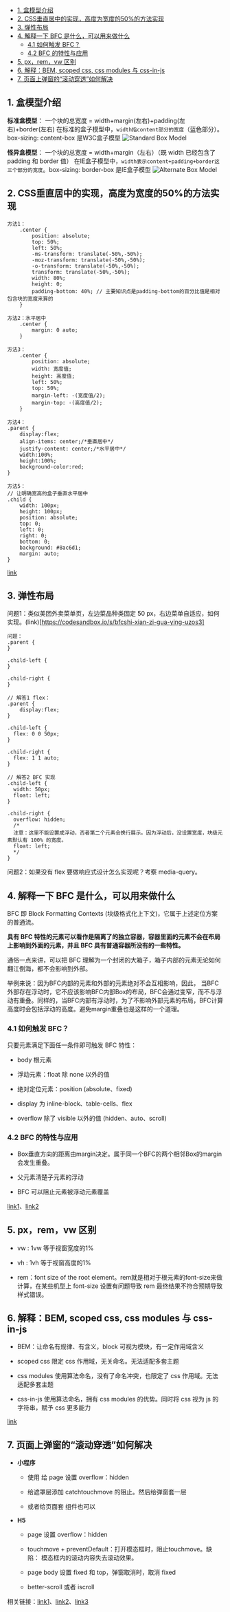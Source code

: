 - [1. 盒模型介绍](#1-盒模型介绍)
- [2. CSS垂直居中的实现，高度为宽度的50%的方法实现](#2-css垂直居中的实现高度为宽度的50的方法实现)
- [3. 弹性布局](#3-弹性布局)
- [4. 解释一下 BFC 是什么，可以用来做什么](#4-解释一下-bfc-是什么可以用来做什么)
  - [4.1 如何触发 BFC？](#41-如何触发-bfc)
  - [4.2 BFC 的特性与应用](#42-bfc-的特性与应用)
- [5. px，rem，vw 区别](#5-pxremvw-区别)
- [6. 解释：BEM, scoped css, css modules 与 css-in-js](#6-解释bem-scoped-css-css-modules-与-css-in-js)
- [7. 页面上弹窗的“滚动穿透”如何解决](#7-页面上弹窗的滚动穿透如何解决)


## 1. 盒模型介绍
**标准盒模型**： 一个块的总宽度 = width+margin(左右)+padding(左右)+border(左右)
在标准的盒子模型中，`width指content部分的宽度`（蓝色部分）。box-sizing: content-box 是W3C盒子模型
![Standard Box Model](https://github.com/Dragon-Rider/eragon.github.io/raw/main/imgs/PI-Summary/css_standard_box_model.png "Standard Box Model")


**怪异盒模型**： 一个块的总宽度 = width+margin（左右）（既 width 已经包含了 padding 和 border 值）
在IE盒子模型中，`width表示content+padding+border这三个部分的宽度`。box-sizing: border-box 是IE盒子模型
![Alternate Box Model](https://github.com/Dragon-Rider/eragon.github.io/raw/main/imgs/PI-Summary/css_alternate_box_model.png "Alternate Box Model")

## 2. CSS垂直居中的实现，高度为宽度的50%的方法实现
```
方法1：
    .center {
        position: absolute;
        top: 50%;
        left: 50%;
        -ms-transform: translate(-50%,-50%);
        -moz-transform: translate(-50%,-50%);
        -o-transform: translate(-50%,-50%);
        transform: translate(-50%,-50%);
        width: 80%;
        height: 0;
        padding-bottom: 40%; // 主要知识点是padding-bottom的百分比值是相对包含块的宽度来算的
    }

方法2：水平居中
    .center {
        margin: 0 auto;
    }

方法3：
    .center {
        position: absolute;
        width: 宽度值;
        height: 高度值;
        left: 50%;
        top: 50%;
        margin-left: -(宽度值/2);
        margin-top: -(高度值/2);
    }

方法4：
.parent {
    display:flex;
    align-items: center;/*垂直居中*/
    justify-content: center;/*水平居中*/
    width:100%;
    height:100%;
    background-color:red;
}

方法5：
// 让明确宽高的盒子垂直水平居中
.child {
    width: 100px;
    height: 100px;
    position: absolute;
    top: 0;
    left: 0;
    right: 0;
    bottom: 0;
    background: #8ac6d1;
    margin: auto;
}
```
[link](https://www.cnblogs.com/echolun/p/11353627.html)

## 3. 弹性布局
问题1：类似美团外卖菜单页，左边菜品种类固定 50 px，右边菜单自适应，如何实现。(link)[https://codesandbox.io/s/bfcshi-xian-zi-gua-ying-uzos3]
```
问题：
.parent {
}

.child-left {
}

.child-right {
}

// 解答1 flex：
.parent {
    display:flex;
}

.child-left {
  flex: 0 0 50px;
}

.child-right {
  flex: 1 1 auto;
}

// 解答2 BFC 实现
.child-left {
  width: 50px;
  float: left;
}

.child-right {
  overflow: hidden;
  /*
  注意：这里不能设置成浮动，否者第二个元素会换行展示。因为浮动后，没设置宽度，块级元素默认有 100% 的宽度。
  float: left;
  */
}
```

问题2：如果没有 flex 要做响应式设计怎么实现呢？考察 media-query。

## 4. 解释一下 BFC 是什么，可以用来做什么
BFC 即 Block Formatting Contexts (块级格式化上下文)，它属于上述定位方案的普通流。

**具有 BFC 特性的元素可以看作是隔离了的独立容器，容器里面的元素不会在布局上影响到外面的元素，并且 BFC 具有普通容器所没有的一些特性。**

通俗一点来讲，可以把 BFC 理解为一个封闭的大箱子，箱子内部的元素无论如何翻江倒海，都不会影响到外部。

举例来说：因为BFC内部的元素和外部的元素绝对不会互相影响，因此， 当BFC外部存在浮动时，它不应该影响BFC内部Box的布局，BFC会通过变窄，而不与浮动有重叠。同样的，当BFC内部有浮动时，为了不影响外部元素的布局，BFC计算高度时会包括浮动的高度。避免margin重叠也是这样的一个道理。

### 4.1 如何触发 BFC？
只要元素满足下面任一条件即可触发 BFC 特性：

- body 根元素

- 浮动元素：float 除 none 以外的值

- 绝对定位元素：position (absolute、fixed)

- display 为 inline-block、table-cells、flex

- overflow 除了 visible 以外的值 (hidden、auto、scroll)

### 4.2 BFC 的特性与应用
- Box垂直方向的距离由margin决定。属于同一个BFC的两个相邻Box的margin会发生重叠。

- 父元素清楚子元素的浮动

- BFC 可以阻止元素被浮动元素覆盖

[link1](https://zhuanlan.zhihu.com/p/25321647)、[link2](https://blog.csdn.net/sinat_36422236/article/details/88763187)

## 5. px，rem，vw 区别
- vw : 1vw 等于视窗宽度的1%

- vh : 1vh 等于视窗高度的1%

- rem：font size of the root element。rem就是相对于根元素<html>的font-size来做计算，在某些机型上 font-size 设置有问题导致 rem 最终结果不符合预期导致样式错误。

## 6. 解释：BEM, scoped css, css modules 与 css-in-js
- BEM：让命名有规律、有含义，block 可视为模块，有一定作用域含义

- scoped css 限定 css 作用域，无关命名。无法适配多套主题

- css modules 使用算法命名，没有了命名冲突，也限定了 css 作用域。无法适配多套主题

- css-in-js 使用算法命名，拥有 css modules 的优势。同时将 css 视为 js 的字符串，赋予 css 更多能力

[link](https://www.jb51.net/css/742028.html)

## 7. 页面上弹窗的“滚动穿透”如何解决
- **小程序**

  - 使用 <page-meta /> 给 page 设置 overflow：hidden

  - 给遮罩层添加 catchtouchmove 的阻止。然后给弹窗套一层 <scroll-view />

  - 或者给页面套  <scroll-view /> 组件也可以

- **H5**

  - page 设置 overflow：hidden

  - touchmove + preventDefault：打开模态框时，阻止touchmove。缺陷： 模态框内的滚动内容失去滚动效果。

  - page body 设置 fixed 和 top，弹窗取消时，取消 fixed

  - better-scroll 或者 iscroll

相关链接：[link1](https://developers.weixin.qq.com/community/develop/article/doc/000886e3d182a8c8d00ca216e5fc13)、[link2](https://developers.weixin.qq.com/community/develop/article/doc/00046c19b2cff00af48a60bd05bc13)、[link3](https://juejin.cn/post/6844903766982918152)
